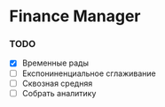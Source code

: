# Finance Manager

### TODO

- [x] Временные рады
- [ ] Експониненциальное сглаживание
- [ ] Сквозная средняя
- [ ] Собрать аналитику
